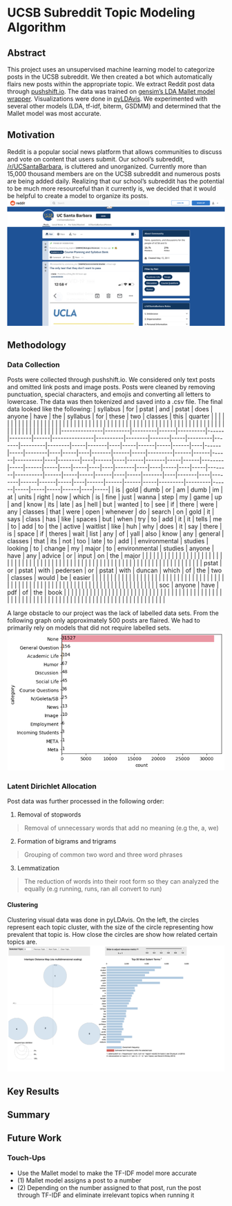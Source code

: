 # UCSB Subreddit Topic Modeling Algorithm

## **Abstract**
This project uses an unsupervised machine learning model to categorize posts in the UCSB subreddit. We then created a bot which automatically flairs new posts within the appropriate topic. We extract Reddit post data through [pushshift.io](https://pushshift.io/). The data was trained on [gensim’s LDA Mallet model wrapper](https://radimrehurek.com/gensim/models/wrappers/ldamallet.html). Visualizations were done in [pyLDAvis](https://pyldavis.readthedocs.io/en/latest/). We experimented with several other models (LDA, tf-idf, biterm, GSDMM) and determined that the Mallet model was most accurate. 

## **Motivation**
Reddit is a popular social news platform that allows communities to discuss and vote on content that users submit. Our school’s subreddit, [/r/UCSantaBarbara](https://www.reddit.com/r/UCSantaBarbara/), is cluttered and unorganized. Currently more than 15,000 thousand members are on the UCSB subreddit and numerous posts are being added daily. Realizing that our school’s subreddit has the potential to be much more resourceful than it currently is, we decided that it would be helpful to create a model to organize its posts. 
![UCSB Subreddit](/markdown-assets/ucsb_subreddit.png)

## **Methodology**
### Data Collection
Posts were collected through pushshift.io. We considered only text posts and omitted link posts and image posts. Posts were cleaned by removing punctuation, special characters, and emojis and converting all letters to lowercase. The data was then tokenized and saved into a .csv file. The final data looked like the following:
| syllabus      | for     | pstat   | and  | pstat    | does | anyone | have | the           | syllabus | for    | these | two | classes | this  | quarter |        |     |       |    |     |      |     |      |    |      |     |        |    |     |    |       |      |     |         |      |      |      |          |    |        |    |      |    |      |       |     |      |        |     |      |     |    |     |    |    |       |    |    |     |    |     |        |          |      |     |     |      |    |     |       |    |       |    |        |      |      |     |    |      |      |      |     |         |         |      |     |     |     |      |    |     |
|---------------|---------|---------|------|----------|------|--------|------|---------------|----------|--------|-------|-----|---------|-------|---------|--------|-----|-------|----|-----|------|-----|------|----|------|-----|--------|----|-----|----|-------|------|-----|---------|------|------|------|----------|----|--------|----|------|----|------|-------|-----|------|--------|-----|------|-----|----|-----|----|----|-------|----|----|-----|----|-----|--------|----------|------|-----|-----|------|----|-----|-------|----|-------|----|--------|------|------|-----|----|------|------|------|-----|---------|---------|------|-----|-----|-----|------|----|-----|
| is            | gold    | dumb    | or   | am       | dumb | im     | at   | units         | right    | now    | which | is  | fine    | just  | wanna   | step   | my  | game  | up | and | know | its | late | as | hell | but | wanted | to | see | if | there | were | any | classes | that | were | open | whenever | do | search | on | gold | it | says | class | has | like | spaces | but | when | try | to | add | it | it | tells | me | to | add | to | the | active | waitlist | like | huh | why | does | it | say | there | is | space | if | theres | wait | list | any | of | yall | also | know | any | general | classes | that | its | not | too | late | to | add |
| environmental | studies | looking | to   | change   | my   | major  | to   | environmental | studies  | anyone | have  | any | advice  | or    | input   | on     | the | major |    |     |      |     |      |    |      |     |        |    |     |    |       |      |     |         |      |      |      |          |    |        |    |      |    |      |       |     |      |        |     |      |     |    |     |    |    |       |    |    |     |    |     |        |          |      |     |     |      |    |     |       |    |       |    |        |      |      |     |    |      |      |      |     |         |         |      |     |     |     |      |    |     |
| pstat         | or      | pstat   | with | pedersen | or   | pstat  | with | duncan        | which    | of     | the   | two | classes | would | be      | easier |     |       |    |     |      |     |      |    |      |     |        |    |     |    |       |      |     |         |      |      |      |          |    |        |    |      |    |      |       |     |      |        |     |      |     |    |     |    |    |       |    |    |     |    |     |        |          |      |     |     |      |    |     |       |    |       |    |        |      |      |     |    |      |      |      |     |         |         |      |     |     |     |      |    |     |
| soc           | anyone  | have    | pdf  | of       | the  | book   |      |               |          |        |       |     |         |       |         |        |     |       |    |     |      |     |      |    |      |     |        |    |     |    |       |      |     |         |      |      |      |          |    |        |    |      |    |      |       |     |      |        |     |      |     |    |     |    |    |       |    |    |     |    |     |        |          |      |     |     |      |    |     |       |    |       |    |        |      |      |     |    |      |      |      |     |         |         |      |     |     |     |      |    |     |

A large obstacle to our project was the lack of labelled data sets. From the following graph only approximately 500 posts are flaired. We had to primarily rely on models that did not require labelled sets.
![UCSB Subreddit Flair Distributions](/markdown-assets/flair_distributions.png)

### Latent Dirichlet Allocation
Post data was further processed in the following order:
1. Removal of stopwords
  >Removal of unnecessary words that add no meaning (e.g the, a, we)
2. Formation of bigrams and trigrams
  >Grouping of common two word and three word phrases
3. Lemmatization 
  >The reduction of words into their root form so they can analyzed the equally (e.g running, runs, ran all convert to run)
  
 #### Clustering
Clustering visual data was done in pyLDAvis. On the left, the circles represent each topic cluster, with the size of the circle representing how prevalent that topic is. How close the circles are show how related certain topics are. 
![Mallet LDA Visualized](/markdown-assets/visualizedLDA4.png)


## **Key Results**


## **Summary**


## **Future Work**

### Touch-Ups
* Use the Mallet model to make the TF-IDF model more accurate
* (1) Mallet model assigns a post to a number
* (2) Depending on the number assigned to that post, run the post through TF-IDF and eliminate irrelevant topics when running it
